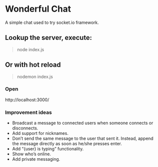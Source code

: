 # Wonderful Chat
A simple chat used to try socket.io framework.

## Lookup the server, execute:
> node index.js

## Or with hot reload
> nodemon index.js

### Open
http://localhost:3000/

### Improvement ideas
- Broadcast a message to connected users when someone connects or disconnects.
- Add support for nicknames.
- Don’t send the same message to the user that sent it. Instead, append the message directly as soon as he/she presses enter.
- Add “{user} is typing” functionality.
- Show who’s online.
- Add private messaging.
